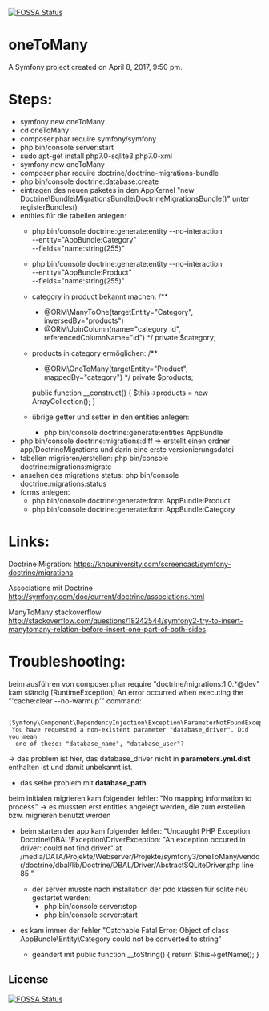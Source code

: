 [![FOSSA Status](https://app.fossa.io/api/projects/git%2Bgithub.com%2Fmastercad%2FsymfonyOneToManyExample.svg?type=shield)](https://app.fossa.io/projects/git%2Bgithub.com%2Fmastercad%2FsymfonyOneToManyExample?ref=badge_shield)

oneToMany
=========

A Symfony project created on April 8, 2017, 9:50 pm.

Steps:
======
- symfony new oneToMany
- cd oneToMany
- composer.phar require symfony/symfony
- php bin/console server:start
- sudo apt-get install php7.0-sqlite3 php7.0-xml
- symfony new oneToMany
- composer.phar require doctrine/doctrine-migrations-bundle
- php bin/console doctrine:database:create
- eintragen des neuen paketes in den AppKernel "new Doctrine\Bundle\MigrationsBundle\DoctrineMigrationsBundle()" unter registerBundles()
- entities für die tabellen anlegen:
    - php bin/console doctrine:generate:entity --no-interaction \
          --entity="AppBundle:Category" \
          --fields="name:string(255)"
    - php bin/console doctrine:generate:entity --no-interaction \
          --entity="AppBundle:Product" \
          --fields="name:string(255)"
    - category in product bekannt machen:
        /**
         * @ORM\ManyToOne(targetEntity="Category", inversedBy="products")
         * @ORM\JoinColumn(name="category_id", referencedColumnName="id")
         */
        private $category;
    - products in category ermöglichen:
        /**
         * @ORM\OneToMany(targetEntity="Product", mappedBy="category")
         */
        private $products;

        public function __construct()
        {
            $this->products = new ArrayCollection();
        }
    - übrige getter und setter in den entities anlegen:
        - php bin/console doctrine:generate:entities AppBundle
- php bin/console doctrine:migrations:diff => erstellt einen ordner app/DoctrineMigrations und darin eine erste versionierungsdatei
- tabellen migrieren/erstellen: php bin/console doctrine:migrations:migrate
- ansehen des migrations status: php bin/console doctrine:migrations:status
- forms anlegen:
    - php bin/console doctrine:generate:form AppBundle:Product
    - php bin/console doctrine:generate:form AppBundle:Category


Links:
======
Doctrine Migration:
https://knpuniversity.com/screencast/symfony-doctrine/migrations

Associations mit Doctrine
http://symfony.com/doc/current/doctrine/associations.html

ManyToMany stackoverflow
http://stackoverflow.com/questions/18242544/symfony2-try-to-insert-manytomany-relation-before-insert-one-part-of-both-sides

Troubleshooting:
================
beim ausführen von composer.phar require "doctrine/migrations:1.0.*@dev" kam ständig
[RuntimeException]
   An error occurred when executing the "'cache:clear --no-warmup'" command:

     [Symfony\Component\DependencyInjection\Exception\ParameterNotFoundException]
     You have requested a non-existent parameter "database_driver". Did you mean
      one of these: "database_name", "database_user"?

-> das problem ist hier, das database_driver nicht in **parameters.yml.dist** enthalten ist und damit unbekannt ist.

- das selbe problem mit **database_path**


beim initialen migrieren kam folgender fehler:
"No mapping information to process"
-> es mussten erst entities angelegt werden, die zum erstellen bzw. migrieren benutzt werden

- beim starten der app kam folgender fehler:
    "Uncaught PHP Exception Doctrine\DBAL\Exception\DriverException: "An exception occured in driver: could not find driver" at /media/DATA/Projekte/Webserver/Projekte/symfony3/oneToMany/vendor/doctrine/dbal/lib/Doctrine/DBAL/Driver/AbstractSQLiteDriver.php line 85 "
    - der server musste nach installation der pdo klassen für sqlite neu gestartet werden:
        - php bin/console server:stop
        - php bin/console server:start

- es kam immer der fehler
    "Catchable Fatal Error: Object of class AppBundle\Entity\Category could not be converted to string"
    - geändert mit
    public function __toString() {
        return $this->getName();
    }


## License
[![FOSSA Status](https://app.fossa.io/api/projects/git%2Bgithub.com%2Fmastercad%2FsymfonyOneToManyExample.svg?type=large)](https://app.fossa.io/projects/git%2Bgithub.com%2Fmastercad%2FsymfonyOneToManyExample?ref=badge_large)